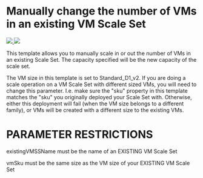 # Manually change the number of VMs in an existing VM Scale Set

<a href="https://portal.azure.com/#create/Microsoft.Template/uri/https%3A%2F%2Fraw.githubusercontent.com%2FAzure%2Fazure-quickstart-templates%2Fmaster%2F201-vmss-scale-existing%2Fazuredeploy.json" target="_blank">
    <img src="http://azuredeploy.net/deploybutton.png"/>
</a>
<a href="http://armviz.io/#/?load=https%3A%2F%2Fraw.githubusercontent.com%2FAzure%2Fazure-quickstart-templates%2Fmaster%2F201-vmss-scale-existing%2Fazuredeploy.json" target="_blank">
    <img src="http://armviz.io/visualizebutton.png"/>
</a>

This template allows you to manually scale in or out the number of VMs in an existing Scale Set. The capacity specified will be the new capacity of the scale set. 

The VM size in this template is set to Standard_D1_v2. If you are doing a scale operation on a VM Scale Set with different sized VMs, you will need to change this parameter. I.e. make sure the "sku" property in this template matches the "sku" you originally deployed your Scale Set with. Otherwise, either this deployment will fail (when the VM size belongs to a different family), or VMs will be created with a different size to the existing VMs.

PARAMETER RESTRICTIONS
======================

existingVMSSName must be the name of an EXISTING VM Scale Set

vmSku must be the same size as the VM size of your EXISTING VM Scale Set